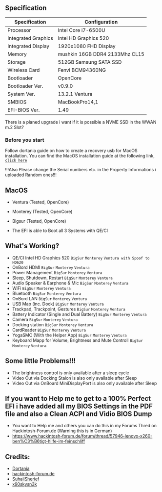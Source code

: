 ## Specification
Specification | Configuration
----------- | -----------
Processor | Intel Core i7-6500U
Integrated Graphics | Intel HD Graphics 520
Integrated Display | 1920x1080 FHD Display
Memory | mushkin 16GB DDR4 2133Mhz CL15
Storage | 512GB Samsung SATA SSD
Wireless Card | Fenvi BCM94360NG
Bootloader | OpenCore
Bootloader Ver. | v0.9.0
System Ver. | 13.2.1 Ventura
SMBIOS | MacBookPro14,1
EFI-BIOS Ver. | 1.49

There is a planed upgrade i want if it is possible a NVME SSD in the WWAN m.2 Slot?

### Before you start
Follow dortania guide on how to create a recovery usb for MacOS installation.
You can find the MacOS installation guide at the following link, [`click here`](https://dortania.github.io/OpenCore-Install-Guide/installer-guide/winblows-install.html#downloading-macos)

!!!Also Please change the Serial numbers etc. in the Property Informations i uploaded Random ones!!!

## MacOS
- Ventura (Tested, OpenCore)
- Monterey (Tested, OpenCore)
- Bigsur (Tested, OpenCore)

- The EFI is able to Boot all 3 Systems with QE/CI

## What's Working?
- QE/CI Intel HD Graphics 520 `BigSur` `Monterey` `Ventura with Spoof to HD620`
- OnBord HDMI `BigSur` `Monterey` `Ventura`
- Power Management `BigSur` `Monterey` `Ventura`
- Sleep, Shutdown, Restart `BigSur` `Monterey` `Ventura`
- Audio Speaker & Earphone & Mic `BigSur` `Monterey` `Ventura`
- WiFi `BigSur`  `Monterey` `Ventura`
- Bluetooth `BigSur`  `Monterey` `Ventura`
- OnBord LAN `BigSur`  `Monterey` `Ventura`
- USB Map (inc. Dock) `BigSur`  `Monterey` `Ventura`
- Trackpad, Trackpoint, Gestures `BigSur` `Monterey` `Ventura`
- Battery Indicator (Single and Dual Battery) `BigSur` `Monterey` `Ventura`
- Camera `BigSur` `Monterey` `Ventura`
- Docking station `BigSur` `Monterey` `Ventura`
- CardReader `BigSur` `Monterey` `Ventura`
- YogaSMC (With the Helper App) `BigSur` `Monterey` `Ventura`
- Keyboard Mapp for Volume, Brightness and Mute Controll `BigSur` `Monterey` `Ventura`

## Some little Problems!!!
- The brightness control is only available after a sleep cycle
- Video Out via Docking Staion is also only available after Sleep
- Video Out via OnBoard MiniDisplayPort is also only available after Sleep

## If you want to Help me to get to a 100% Perfect EFI i have added all my BIOS Settings in the PDF file and also a Clean ACPI and Vidio BIOS Dump
- You want to Help me and others you can do this in my Forums Thred on Hackintosh-Forum.de (Warning this is in German)
- https://www.hackintosh-forum.de/forum/thread/57946-lenovo-x260-ben%C3%B6tigt-hilfe-im-feinschliff

## Credits:
- [Dortania](https://dortania.github.io/OpenCore-Install-Guide/)
- [hackintosh-forum.de](https://hackintosh-forum.de/)
- [SuhailSherief](https://github.com/SuhailSherief/ThinkPad-x260-macOS-OpenCore/)
- [x90skysn3k](https://github.com/x90skysn3k/x260-lenovo-opencore/)
